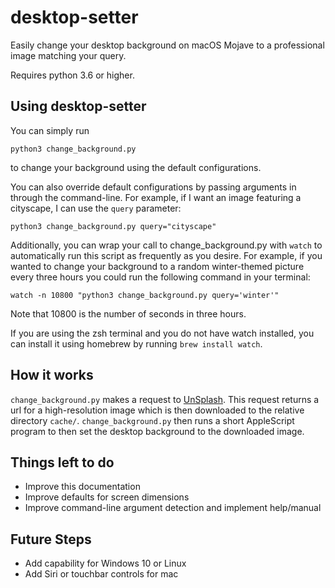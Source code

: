 # desktop-setter
Easily change your desktop background on macOS Mojave to a professional image matching your query. 

Requires python 3.6 or higher.

## Using desktop-setter

You can simply run 
```
python3 change_background.py
```
to change your background using the default configurations.

You can also override default configurations by passing arguments in through the command-line.
For example, if I want an image featuring a cityscape, I can use the `query` parameter:
```
python3 change_background.py query="cityscape"
```

Additionally, you can wrap your call to change_background.py with `watch` to automatically run this script as frequently as you desire. For example, if you wanted to change your background to a random winter-themed picture every three hours you could run the following command in your terminal:
```
watch -n 10800 "python3 change_background.py query='winter'"
```

Note that 10800 is the number of seconds in three hours.

If you are using the zsh terminal and you do not have watch installed, you can install it using homebrew by running `brew install watch`. 

## How it works
`change_background.py` makes a request to [UnSplash](https://api.unsplash.com/). This request returns a url for a high-resolution image which is then downloaded to the relative directory `cache/`. 
`change_background.py` then runs a short AppleScript program to then set the desktop background to the downloaded image.


## Things left to do
 - Improve this documentation
 - Improve defaults for screen dimensions
 - Improve command-line argument detection and implement help/manual
 
 
 ## Future Steps
 - Add capability for Windows 10 or Linux
 - Add Siri or touchbar controls for mac
